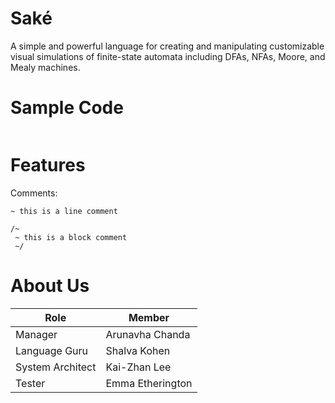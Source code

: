 # Saké

A simple and powerful language for creating and manipulating customizable visual simulations of finite-state automata including DFAs, NFAs, Moore, and Mealy machines.

# Sample Code

```

```

# Features

Comments:
```
~ this is a line comment 
```
```
/~ 
 ~ this is a block comment
 ~/
```


# About Us

Role             | Member
---------------- | ----------------
Manager          | Arunavha Chanda
Language Guru    | Shalva Kohen
System Architect | Kai-Zhan Lee
Tester           | Emma Etherington
